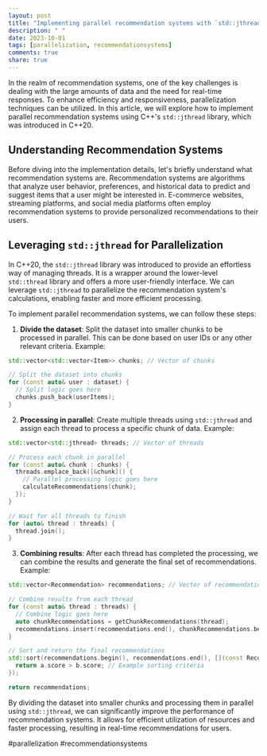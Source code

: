 ```yaml
---
layout: post
title: "Implementing parallel recommendation systems with `std::jthread`"
description: " "
date: 2023-10-01
tags: [parallelization, recommendationsystems]
comments: true
share: true
---
```


In the realm of recommendation systems, one of the key challenges is dealing with the large amounts of data and the need for real-time responses. To enhance efficiency and responsiveness, parallelization techniques can be utilized. In this article, we will explore how to implement parallel recommendation systems using C++'s `std::jthread` library, which was introduced in C++20.

## Understanding Recommendation Systems

Before diving into the implementation details, let's briefly understand what recommendation systems are. Recommendation systems are algorithms that analyze user behavior, preferences, and historical data to predict and suggest items that a user might be interested in. E-commerce websites, streaming platforms, and social media platforms often employ recommendation systems to provide personalized recommendations to their users.

## Leveraging `std::jthread` for Parallelization

In C++20, the `std::jthread` library was introduced to provide an effortless way of managing threads. It is a wrapper around the lower-level `std::thread` library and offers a more user-friendly interface. We can leverage `std::jthread` to parallelize the recommendation system's calculations, enabling faster and more efficient processing.

To implement parallel recommendation systems, we can follow these steps:

1. **Divide the dataset**: Split the dataset into smaller chunks to be processed in parallel. This can be done based on user IDs or any other relevant criteria.
Example:
```cpp
std::vector<std::vector<Item>> chunks; // Vector of chunks

// Split the dataset into chunks
for (const auto& user : dataset) {
  // Split logic goes here
  chunks.push_back(userItems);
}
```

2. **Processing in parallel**: Create multiple threads using `std::jthread` and assign each thread to process a specific chunk of data.
Example:
```cpp
std::vector<std::jthread> threads; // Vector of threads

// Process each chunk in parallel
for (const auto& chunk : chunks) {
  threads.emplace_back([&chunk]() {
    // Parallel processing logic goes here
    calculateRecommendations(chunk);
  });
}

// Wait for all threads to finish
for (auto& thread : threads) {
  thread.join();
}
```

3. **Combining results**: After each thread has completed the processing, we can combine the results and generate the final set of recommendations.
Example:
```cpp
std::vector<Recommendation> recommendations; // Vector of recommendations

// Combine results from each thread
for (const auto& thread : threads) {
  // Combine logic goes here
  auto chunkRecommendations = getChunkRecommendations(thread);
  recommendations.insert(recommendations.end(), chunkRecommendations.begin(), chunkRecommendations.end());
}

// Sort and return the final recommendations
std::sort(recommendations.begin(), recommendations.end(), [](const Recommendation& a, const Recommendation& b) {
  return a.score > b.score; // Example sorting criteria
});

return recommendations;
```

By dividing the dataset into smaller chunks and processing them in parallel using `std::jthread`, we can significantly improve the performance of recommendation systems. It allows for efficient utilization of resources and faster processing, resulting in real-time recommendations for users.

#parallelization #recommendationsystems